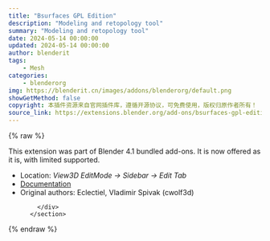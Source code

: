 ```yaml
---
title: "Bsurfaces GPL Edition"
description: "Modeling and retopology tool"
summary: "Modeling and retopology tool"
date: 2024-05-14 00:00:00
updated: 2024-05-14 00:00:00
author: blenderit
tags: 
    - Mesh
categories:
    - blenderorg
img: https://blenderit.cn/images/addons/blenderorg/default.png
showGetMethod: false
copyright: 本插件资源来自官网插件库，遵循开源协议，可免费使用，版权归原作者所有！
source_link: https://extensions.blender.org/add-ons/bsurfaces-gpl-edition/
---
```


{% raw %}
<section id="about" class="mt-3">
            <div class="box style-rich-text">
              <p>This extension was part of Blender 4.1 bundled add-ons.
It is now offered as it is, with limited supported.</p>
<ul>
<li>Location: <em>View3D EditMode → Sidebar → Edit Tab</em></li>
<li><a rel="nofollow noopener noreferrer external" target="_blank" href="https://docs.blender.org/manual/en/4.1//addons/mesh/bsurfaces.html">Documentation</a></li>
<li>Original authors: Eclectiel, Vladimir Spivak (cwolf3d)</li>
</ul>

            </div>
          </section>
<div style="display: none">blenderorg</div>
{% endraw %}